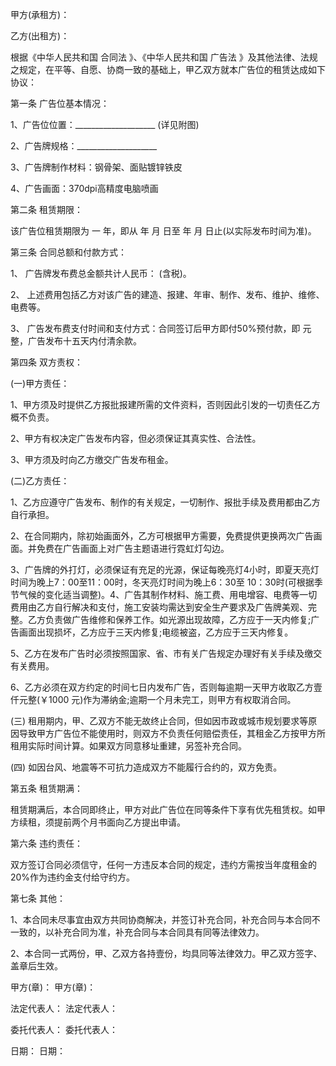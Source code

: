 
 


甲方(承租方)：


乙方(出租方)：


根据《中华人民共和国
合同法
》、《中华人民共和国
广告法
》及其他法律、法规之规定，在平等、自愿、协商一致的基础上，甲乙双方就本广告位的租赁达成如下协议：


第一条 广告位基本情况：


1、广告位位置：____________________ (详见附图)


2、广告牌规格：____________________


3、广告牌制作材料：钢骨架、面贴镀锌铁皮


4、广告画面：370dpi高精度电脑喷画


第二条 租赁期限：


该广告位租赁期限为 一 年，即从 年 月 日至 年 月 日止(以实际发布时间为准)。


第三条 合同总额和付款方式：


1、 广告牌发布费总金额共计人民币： (含税)。


2、 上述费用包括乙方对该广告的建造、报建、年审、制作、发布、维护、维修、电费等。


3、 广告发布费支付时间和支付方式：合同签订后甲方即付50%预付款，即 元整，广告发布十五天内付清余款。


第四条 双方责权：


(一)甲方责任：


1、甲方须及时提供乙方报批报建所需的文件资料，否则因此引发的一切责任乙方概不负责。


2、甲方有权决定广告发布内容，但必须保证其真实性、合法性。


3、甲方须及时向乙方缴交广告发布租金。


(二)乙方责任：


1、乙方应遵守广告发布、制作的有关规定，一切制作、报批手续及费用都由乙方自行承担。


2、在合同期内，除初始画面外，乙方可根据甲方需要，免费提供更换两次广告画面。并免费在广告画面上对广告主题语进行霓虹灯勾边。


3、广告牌的外打灯，必须保证有充足的光源，保证每晚亮灯4小时，即夏天亮灯时间为晚上7：00至11：00时，冬天亮灯时间为晚上6：30至 10：30时(可根据季节气候的变化适当调整)。4、广告其制作材料、施工费、用电增容、电费等一切费用由乙方自行解决和支付，施工安装均需达到安全生产要求及广告牌美观、完整。乙方负责做广告维修和保养工作。如光源出现故障，乙方应于一天内修复;广告画面出现损坏，乙方应于三天内修复;电缆被盗，乙方应于三天内修复。


5、乙方在发布广告时必须按照国家、省、市有关广告规定办理好有关手续及缴交有关费用。


6、乙方必须在双方约定的时间七日内发布广告，否则每逾期一天甲方收取乙方壹仟元整(￥1000 元)作为滞纳金;逾期一个月未完工，则甲方有权取消合同。


(三) 租用期内，甲、乙双方不能无故终止合同，但如因市政或城市规划要求等原因导致甲方广告位不能使用时，则双方不负责任何赔偿责任，其租金乙方按甲方所租用实际时间计算。如果双方同意移址重建，另签补充合同。


(四) 如因台风、地震等不可抗力造成双方不能履行合约的，双方免责。


第五条 租赁期满：


租赁期满后，本合同即终止，甲方对此广告位在同等条件下享有优先租赁权。如甲方续租，须提前两个月书面向乙方提出申请。


第六条 违约责任：


双方签订合同必须信守，任何一方违反本合同的规定，违约方需按当年度租金的20%作为违约金支付给守约方。


第七条 其他：


1、本合同未尽事宜由双方共同协商解决，并签订补充合同，补充合同与本合同不一致的，以补充合同为准，补充合同与本合同具有同等法律效力。


2、本合同一式两份，甲、乙双方各持壹份，均具同等法律效力。甲乙双方签字、盖章后生效。


甲方(章)： 甲方(章)：


法定代表人： 法定代表人：


委托代表人： 委托代表人：


日期： 日期：
 


 

 
 
 
 
 
  


  
 

  


  


  
 
 
 
 

